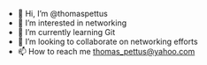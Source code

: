 - 👋 Hi, I’m @thomaspettus
- 👀 I’m interested in networking
- 🌱 I’m currently learning Git
- 💞️ I’m looking to collaborate on networking efforts
- 📫 How to reach me thomas_pettus@yahoo.com

<!---
thomaspettus/thomaspettus is a ✨ special ✨ repository because its `README.md` (this file) appears on your GitHub profile.
You can click the Preview link to take a look at your changes.
--->
